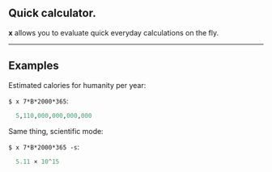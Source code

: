 ## Quick calculator.

**x** allows you to evaluate quick everyday calculations on the fly.

---

## Examples

Estimated calories for humanity per year:

`$ x 7*B*2000*365`:

```hs
  5,110,000,000,000,000
```

Same thing, scientific mode:

`$ x 7*B*2000*365 -s`:

```hs
  5.11 × 10^15
```
